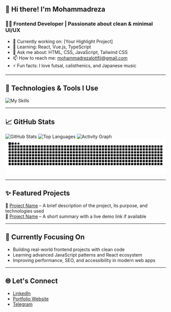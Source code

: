 ## 👋 Hi there! I'm Mohammadreza

### 👨‍💻 Frontend Developer | Passionate about clean & minimal UI/UX

- 🔭 Currently working on: [Your Highlight Project]
- 🌱 Learning: React, Vue.js, TypeScript
- 💬 Ask me about: HTML, CSS, JavaScript, Tailwind CSS
- 📫 How to reach me: [mohammadrezalottfii@gmail.com](mailto:mohammadrezalottfii@gmail.com)
- ⚡ Fun facts: I love futsal, calisthenics, and Japanese music

---

## 🧰 Technologies & Tools I Use
![My Skills](https://skillicons.dev/icons?i=html,css,js,react,vue,ts,tailwind,bootstrap,git,github,vscode,figma)

---

## 📈 GitHub Stats
![GitHub Stats](https://github-readme-stats.vercel.app/api?username=mohammadrezalotfii&show_icons=true&theme=radical)
![Top Languages](https://github-readme-stats.vercel.app/api/top-langs/?username=mohammadrezalotfii&layout=compact&theme=radical)
![Activity Graph](https://github-readme-activity-graph.vercel.app/graph?username=mohammadrezalotfii&theme=react-dark)
![Snake Animation](https://raw.githubusercontent.com/mohammadrezalotfii/mohammadrezalotfii/output/github-contribution-grid-snake.svg)

---

## ✨ Featured Projects
🔹 [Project Name](#) – A brief description of the project, its purpose, and technologies used  
🔹 [Project Name](#) – A short summary with a live demo link if available  

---

## 🧠 Currently Focusing On
- Building real-world frontend projects with clean code
- Learning advanced JavaScript patterns and React ecosystem
- Improving performance, SEO, and accessibility in modern web apps

---

## 🌐 Let's Connect
- [LinkedIn](https://www.linkedin.com/in/mohammadreza-lottfi/)
- [Portfolio Website](#)
- [Telegram](#)

